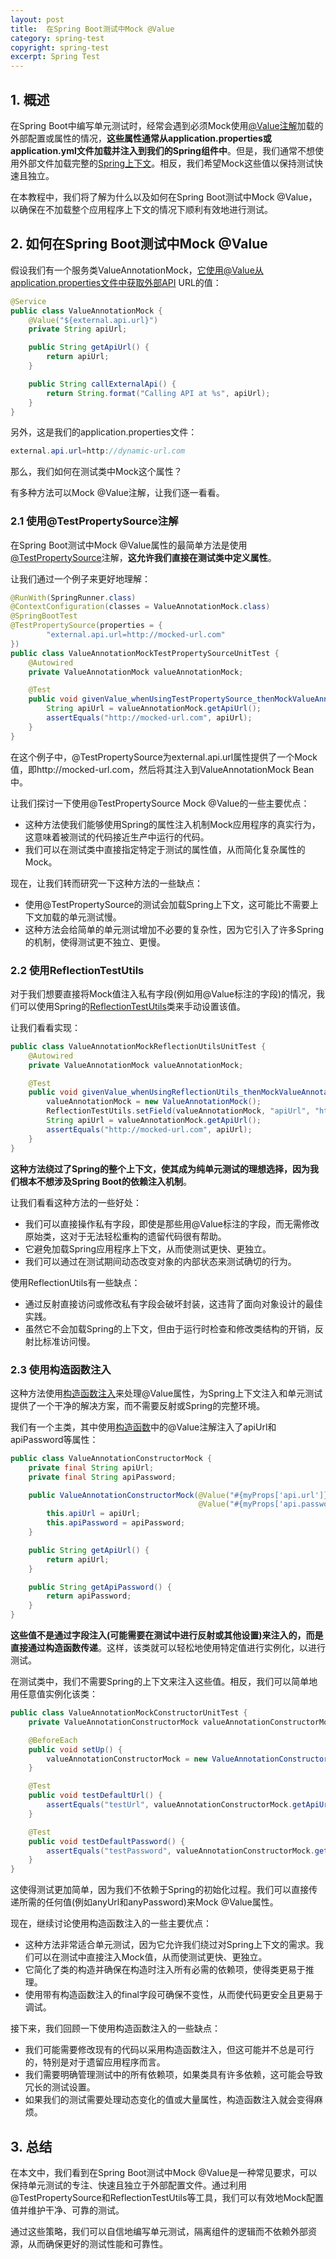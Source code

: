 ```yaml
---
layout: post
title:  在Spring Boot测试中Mock @Value
category: spring-test
copyright: spring-test
excerpt: Spring Test
---
```


## 1. 概述

在Spring Boot中编写单元测试时，经常会遇到必须Mock使用[@Value](https://www.baeldung.com/spring-value-annotation)[注解](https://www.baeldung.com/spring-boot-annotations)加载的外部配置或属性的情况，**这些属性通常从application.properties或application.yml文件加载并注入到我们的Spring组件中**。但是，我们通常不想使用外部文件加载完整的[Spring上下文](https://www.baeldung.com/spring-application-context)。相反，我们希望Mock这些值以保持测试快速且独立。

在本教程中，我们将了解为什么以及如何在Spring Boot测试中Mock @Value，以确保在不加载整个应用程序上下文的情况下顺利有效地进行测试。

## 2. 如何在Spring Boot测试中Mock @Value

假设我们有一个服务类ValueAnnotationMock，它使用@Value从application.properties文件中获取外部API URL的值：

```java
@Service
public class ValueAnnotationMock {
    @Value("${external.api.url}")
    private String apiUrl;

    public String getApiUrl() {
        return apiUrl;
    }

    public String callExternalApi() {
        return String.format("Calling API at %s", apiUrl);
    }
}
```

另外，这是我们的application.properties文件：

```java
external.api.url=http://dynamic-url.com
```

那么，我们如何在测试类中Mock这个属性？

有多种方法可以Mock @Value注解，让我们逐一看看。

### 2.1 使用@TestPropertySource注解

在Spring Boot测试中Mock @Value属性的最简单方法是使用[@TestPropertySource](https://www.baeldung.com/spring-test-property-source)注解，**这允许我们直接在测试类中定义属性**。

让我们通过一个例子来更好地理解：

```java
@RunWith(SpringRunner.class)
@ContextConfiguration(classes = ValueAnnotationMock.class)
@SpringBootTest
@TestPropertySource(properties = {
        "external.api.url=http://mocked-url.com"
})
public class ValueAnnotationMockTestPropertySourceUnitTest {
    @Autowired
    private ValueAnnotationMock valueAnnotationMock;

    @Test
    public void givenValue_whenUsingTestPropertySource_thenMockValueAnnotation() {
        String apiUrl = valueAnnotationMock.getApiUrl();
        assertEquals("http://mocked-url.com", apiUrl);
    }
}
```

在这个例子中，@TestPropertySource为external.api.url属性提供了一个Mock值，即http://mocked-url.com，然后将其注入到ValueAnnotationMock Bean中。

让我们探讨一下使用@TestPropertySource Mock @Value的一些主要优点：

- 这种方法使我们能够使用Spring的属性注入机制Mock应用程序的真实行为，这意味着被测试的代码接近生产中运行的代码。
- 我们可以在测试类中直接指定特定于测试的属性值，从而简化复杂属性的Mock。

现在，让我们转而研究一下这种方法的一些缺点：

- 使用@TestPropertySource的测试会加载Spring上下文，这可能比不需要上下文加载的单元测试慢。
- 这种方法会给简单的单元测试增加不必要的复杂性，因为它引入了许多Spring的机制，使得测试更不独立、更慢。

### 2.2 使用ReflectionTestUtils

对于我们想要直接将Mock值注入私有字段(例如用@Value标注的字段)的情况，我们可以使用Spring的[ReflectionTestUtils](https://www.baeldung.com/spring-reflection-test-utils)类来手动设置该值。

让我们看看实现：

```java
public class ValueAnnotationMockReflectionUtilsUnitTest {
    @Autowired
    private ValueAnnotationMock valueAnnotationMock;

    @Test
    public void givenValue_whenUsingReflectionUtils_thenMockValueAnnotation() {
        valueAnnotationMock = new ValueAnnotationMock();
        ReflectionTestUtils.setField(valueAnnotationMock, "apiUrl", "http://mocked-url.com");
        String apiUrl = valueAnnotationMock.getApiUrl();
        assertEquals("http://mocked-url.com", apiUrl);
    }
}
```

**这种方法绕过了Spring的整个上下文，使其成为纯单元测试的理想选择，因为我们根本不想涉及Spring Boot的依赖注入机制**。

让我们看看这种方法的一些好处：

- 我们可以直接操作私有字段，即使是那些用@Value标注的字段，而无需修改原始类，这对于无法轻松重构的遗留代码很有帮助。
- 它避免加载Spring应用程序上下文，从而使测试更快、更独立。
- 我们可以通过在测试期间动态改变对象的内部状态来测试确切的行为。

使用ReflectionUtils有一些缺点：

- 通过反射直接访问或修改私有字段会破坏封装，这违背了面向对象设计的最佳实践。
- 虽然它不会加载Spring的上下文，但由于运行时检查和修改类结构的开销，反射比标准访问慢。

### 2.3 使用构造函数注入

这种方法使用[构造函数注入](https://www.baeldung.com/constructor-injection-in-spring)来处理@Value属性，为Spring上下文注入和单元测试提供了一个干净的解决方案，而不需要反射或Spring的完整环境。

我们有一个主类，其中使用[构造函数](https://www.baeldung.com/java-constructors)中的@Value注解注入了apiUrl和apiPassword等属性：

```java
public class ValueAnnotationConstructorMock {
    private final String apiUrl;
    private final String apiPassword;

    public ValueAnnotationConstructorMock(@Value("#{myProps['api.url']}") String apiUrl,
                                          @Value("#{myProps['api.password']}") String apiPassword) {
        this.apiUrl = apiUrl;
        this.apiPassword = apiPassword;
    }

    public String getApiUrl() {
        return apiUrl;
    }

    public String getApiPassword() {
        return apiPassword;
    }
}
```

**这些值不是通过字段注入(可能需要在测试中进行反射或其他设置)来注入的，而是直接通过构造函数传递**。这样，该类就可以轻松地使用特定值进行实例化，以进行测试。

在测试类中，我们不需要Spring的上下文来注入这些值。相反，我们可以简单地用任意值实例化该类：

```java
public class ValueAnnotationMockConstructorUnitTest {
    private ValueAnnotationConstructorMock valueAnnotationConstructorMock;

    @BeforeEach
    public void setUp() {
        valueAnnotationConstructorMock = new ValueAnnotationConstructorMock("testUrl", "testPassword");
    }

    @Test
    public void testDefaultUrl() {
        assertEquals("testUrl", valueAnnotationConstructorMock.getApiUrl());
    }

    @Test
    public void testDefaultPassword() {
        assertEquals("testPassword", valueAnnotationConstructorMock.getApiPassword());
    }
}
```

这使得测试更加简单，因为我们不依赖于Spring的初始化过程。我们可以直接传递所需的任何值(例如anyUrl和anyPassword)来Mock @Value属性。

现在，继续讨论使用构造函数注入的一些主要优点：

- 这种方法非常适合单元测试，因为它允许我们绕过对Spring上下文的需求。我们可以在测试中直接注入Mock值，从而使测试更快、更独立。
- 它简化了类的构造并确保在构造时注入所有必需的依赖项，使得类更易于推理。
- 使用带有构造函数注入的final字段可确保不变性，从而使代码更安全且更易于调试。

接下来，我们回顾一下使用构造函数注入的一些缺点：

- 我们可能需要修改现有的代码以采用构造函数注入，但这可能并不总是可行的，特别是对于遗留应用程序而言。
- 我们需要明确管理测试中的所有依赖项，如果类具有许多依赖，这可能会导致冗长的测试设置。
- 如果我们的测试需要处理动态变化的值或大量属性，构造函数注入就会变得麻烦。

## 3. 总结

在本文中，我们看到在Spring Boot测试中Mock @Value是一种常见要求，可以保持单元测试的专注、快速且独立于外部配置文件。通过利用@TestPropertySource和ReflectionTestUtils等工具，我们可以有效地Mock配置值并维护干净、可靠的测试。

通过这些策略，我们可以自信地编写单元测试，隔离组件的逻辑而不依赖外部资源，从而确保更好的测试性能和可靠性。